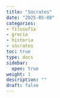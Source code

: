 ```yaml
--- 
title: "Sócrates"
date: "2025-05-08"
categories:
- filosofía
- grecia
- historia
- sócrates
toc: true
type: docs
sidebar:
  open: true
weight: 1
description: ""
draft: false
---
```





